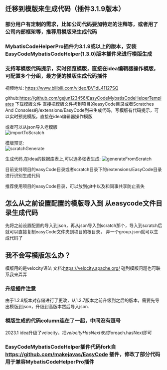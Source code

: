 ## 迁移到模版来生成代码（插件3.1.9版本）

### 部分用户有定制的需求，比如公司代码要加特定的注释等，或者用了公司内部框架等，推荐用模版来生成代码

### MybatisCodeHelperPro插件为3.1.9或以上的版本，安装EasyCodeMybatisCodeHelper(1.3.0)版本插件来进行模版生成

### 支持写模版代码提示，实时预览模版，直接在idea编辑器操作模版，可配置多个分组，最方便的模版生成代码插件

视频地址: https://www.bilibili.com/video/BV1dL41127SQ  

github:https://github.com/gejun123456/EasyCodeMybatisCodeHelperTemplates 下载模版文件
直接把模版文件拷到项目的easyCode目录或者Scratches And Consoles的/extensions/EasyCode到来生成代码，写模版有代码提示，可以实时预览模版，直接在idea编辑器操作模版 

或者可以从json导入老模版   
![importToScratch](https://images.brucege.com/importToScratch.png)

模版预览:    
![scratchGenerate](https://images.brucege.com/scrachGenerate.gif)

生成代码,在idea的数据库表上,可以选多张表生成:
![generateFromScratch](https://images.brucege.com/generateFromScratch.png)

目前支持项目的easyCode目录或者scratch目录下的/extensions/EasyCode目录进行识别生成代码

推荐使用项目的easyCode目录，可以放到git中以及和同事共享防止丢失

## 怎么从之前设置配置的模版导入到 从easycode文件目录生成代码
先将之前设置配置的导入到json，再从json导入到scratch那个，导入到scratch后 就可以直接复制easyCode文件夹到项目的根目录，
弄一个group.json就可以生成代码了


## 我不会写模版怎么办？
模版用的是velocity语法 文档:https://velocity.apache.org/ 碰到模版问题也可联系我来弄弄

### 升级插件注意
由于1.2.8版本对存储进行了更改，从1.2.7版本之前升级到之后的版本，需要先导出模版到json，升级到高版本然后导入json.

### 模版生成的代码column连在了一起，中间没有逗号
2023.1 idea升级了velocity，把$velocityHasNext 改成$foreach.hasNext即可


### EasyCodeMybatisCodeHelper插件代码fork自 https://github.com/makejavas/EasyCode 插件，修改了部分代码用于兼容MybatisCodeHelperPro插件



